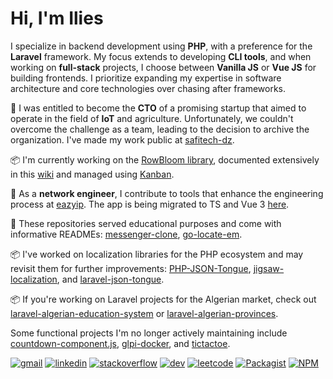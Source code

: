 # Hi, I'm Ilies

I specialize in backend development using **PHP**, with a preference for the **Laravel** framework. My focus extends to developing **CLI tools**, and when working on **full-stack** projects, I choose between **Vanilla JS** or **Vue JS** for building frontends. I prioritize expanding my expertise in software architecture and core technologies over chasing after frameworks.

👔 I was entitled to become the **CTO** of a promising startup that aimed to operate in the field of **IoT** and agriculture. Unfortunately, we couldn't overcome the challenge as a team, leading to the decision to archive the organization. I've made my work public at [safitech-dz](https://github.com/safitech-dz).

📦 I'm currently working on the [RowBloom library](https://github.com/row-bloom), documented extensively in this [wiki](https://github.com/row-bloom/row-bloom/wiki) and managed using [Kanban](https://github.com/orgs/row-bloom/projects/1).

📱 As a **network engineer**, I contribute to tools that enhance the engineering process at [eazyip](https://eazyip.github.io). The app is being migrated to TS and Vue 3 [here](https://github.com/eazyip/ez-ip-app).

📑 These repositories served educational purposes and come with informative READMEs: [messenger-clone](https://github.com/medilies/messenger-clone), [go-locate-em](https://github.com/medilies/go-locate-em).

📦 I've worked on localization libraries for the PHP ecosystem and may revisit them for further improvements: [PHP-JSON-Tongue](https://github.com/elaborate-code/PHP-JSON-Tongue), [jigsaw-localization](https://github.com/elaborate-code/jigsaw-localization), and [laravel-json-tongue](https://github.com/elaborate-code/laravel-json-tongue).

📦 If you're working on Laravel projects for the Algerian market, check out [laravel-algerian-education-system](https://github.com/al-jazair/laravel-algerian-education-system) or [laravel-algerian-provinces](https://github.com/al-jazair/laravel-algerian-provinces).

Some functional projects I'm no longer actively maintaining include [countdown-component.js](https://github.com/medilies/countdown-component.js), [glpi-docker](https://github.com/medilies/glpi-docker), and [tictactoe](https://github.com/medilies/tictactoe).

[![gmail](https://img.shields.io/badge/Gmail-D14836?style=for-the-badge&logo=gmail&logoColor=white)](mailto:medilies.contact@gmail.com)
[![linkedin](https://img.shields.io/badge/LinkedIn-0077B5?style=for-the-badge&logo=linkedin&logoColor=white)](https://linkedin.com/in/medilies)
[![stackoverflow](https://img.shields.io/badge/Stack_Overflow-FE7A16?style=for-the-badge&logo=stack-overflow&logoColor=white)](https://stackoverflow.com/users/17873304)
[![dev](https://img.shields.io/badge/dev.to-0A0A0A?style=for-the-badge&logo=devdotto&logoColor=white)](https://dev.to/medilies)
[![leetcode](https://img.shields.io/badge/-LeetCode-FFA116?style=for-the-badge&logo=LeetCode&logoColor=black)](https://leetcode.com/medilies)
[![Packagist](https://img.shields.io/badge/Packagist-F28D1A?style=for-the-badge&logo=Packagist&logoColor=white)](https://packagist.org/users/medilies/packages)
[![NPM](https://img.shields.io/badge/npm-CB3837?style=for-the-badge&logo=npm&logoColor=white)](https://www.npmjs.com/~medilies)
<!-- [![twitter](https://img.shields.io/badge/Twitter-1DA1F2?style=for-the-badge&logo=twitter&logoColor=white)](https://twitter.com/medilies) -->
<!-- [![freeCodeCamp](https://img.shields.io/badge/freecodecamp-27273D?style=for-the-badge&logo=freecodecamp&logoColor=white)](https://forum.freecodecamp.org/u/medilies) -->
<!-- [![codepen](https://img.shields.io/badge/Codepen-000000?style=for-the-badge&logo=codepen&logoColor=white)](https://codepen.io/medilies) -->
